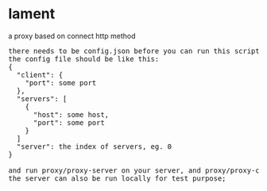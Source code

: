 # lament
a proxy based on connect http method
<pre>
there needs to be config.json before you can run this script;
the config file should be like this:
{
  "client": {
    "port": some port
  },
  "servers": [
    {
      "host": some host,
      "port": some port
    }
  ]
  "server": the index of servers, eg. 0
}

and run proxy/proxy-server on your server, and proxy/proxy-client locally;
the server can also be run locally for test purpose;
</pre>
